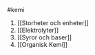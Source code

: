 #kemi 

1. [[Storheter och enheter]]
2. [[Elektrolyter]]
3. [[Syror och baser]]
4. [[Organisk Kemi]]